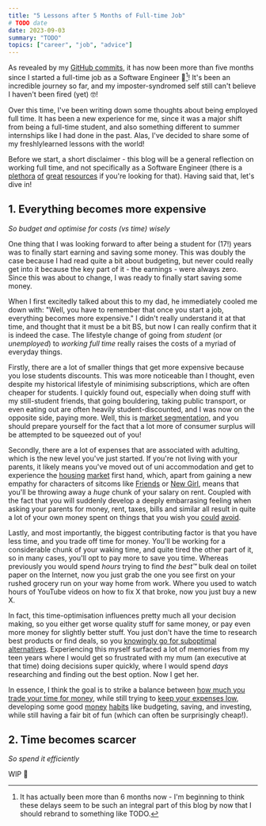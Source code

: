 ```yaml
---
title: "5 Lessons after 5 Months of Full-time Job"
# TODO date
date: 2023-09-03
summary: "TODO"
topics: ["career", "job", "advice"]
---
```


As revealed by my [GitHub commits](https://github.com/adam-everest), it has now been more than five months since I started a full-time job as a Software Engineer 🎉[^1]! It's been an incredible journey so far, and my imposter-syndromed self still can't believe I haven't been fired (yet) 🤓!

Over this time, I've been writing down some thoughts about being employed full time. It has been a new experience for me, since it was a major shift from being a full-time student, and also something different to summer internships like I had done in the past. Alas, I've decided to share some of my freshlylearned lessons with the world!

Before we start, a short disclaimer - this blog will be a general reflection on working full time, and not specifically as a Software Engineer (there is a [plethora](https://www.learninpublic.org/) [of](https://bigmachine.io/products/the-imposters-handbook/) [great](https://pragprog.com/titles/tpp20/the-pragmatic-programmer-20th-anniversary-edition/) [resources](https://mukulrathi.com/facebook-internship-advice/) if you're looking for that). Having said that, let's dive in!

## 1. Everything becomes more expensive
_So budget and optimise for costs (vs time) wisely_

One thing that I was looking forward to after being a student for (17!) years was to finally start earning and saving some money. This was doubly the case because I had read quite a bit about budgeting, but never could really get into it because the key part of it - the earnings - were always zero. Since this was about to change, I was ready to finally start saving some money.

When I first excitedly talked about this to my dad, he immediately cooled me down with: "Well, you have to remember that once you start a job, everything becomes more expensive." I didn't really understand it at that time, and thought that it must be a bit BS, but now I can really confirm that it is indeed the case. The lifestyle change of going from _student_ (or _unemployed_) to _working full time_ really raises the costs of a myriad of everyday things.

Firstly, there are a lot of smaller things that get more expensive because you lose students discounts. This was more noticeable than I thought, even despite my historical lifestyle of minimising subscriptions, which are often cheaper for students. I quickly found out, especially when doing stuff with my still-student friends, that going bouldering, taking public transport, or even eating out are often heavily student-discounted, and I was now on the opposite side, paying more. Well, this is [market segmentation](https://www.joelonsoftware.com/2004/12/15/camels-and-rubber-duckies/), and you should prepare yourself for the fact that a lot more of consumer surplus will be attempted to be squeezed out of you!

Secondly, there are a lot of expenses that are associated with adulting, which is the new level you've just started. If you're not living with your parents, it likely means you've moved out of uni accommodation and get to experience the [housing](https://www.theguardian.com/money/2022/jan/27/private-rents-in-britain-rise-at-fastest-rate-on-record) [market](https://www.abc.net.au/news/2022-06-27/rental-crisis-sees-very-basic-north-adelaide-apartment-listed/101186400) first hand, which, apart from gaining a new empathy for characters of sitcoms like [Friends](https://www.youtube.com/watch?v=YVJUjCMndrY) or [New Girl](https://www.youtube.com/watch?v=LOzOMNpHiAw), means that you'll be throwing away a _huge_ chunk of your salary on rent. Coupled with the fact that you will suddenly develop a deeply embarrasing feeling when asking your parents for money, rent, taxes, bills and similar all result in quite a lot of your own money spent on things that you wish you [could](https://youtu.be/r9DjSOLCxTM) [avoid](https://ghuntley.com/freecamping/).

Lastly, and most importantly, the biggest contributing factor is that you have less time, and you trade off time for money. You'll be working for a considerable chunk of your waking time, and quite tired the other part of it, so in many cases, you'll opt to pay more to save you time. Whereas previously you would spend _hours_ trying to find _the best™_ bulk deal on toilet paper on the Internet, now you just grab the one you see first on your rushed grocery run on your way home from work. Where you used to watch hours of YouTube videos on how to fix X that broke, now you just buy a new X.

In fact, this time-optimisation influences pretty much all your decision making, so you either get worse quality stuff for same money, or pay even more money for slightly better stuff. You just don't have the time to research best products or find deals, so you [knowingly go for suboptimal alternatives](https://tim.blog/2023/04/21/derek-sivers/). Experiencing this myself surfaced a lot of memories from my teen years where I would get so frustrated with my mum (an executive at that time) doing decisions super quickly, where I would spend _days_ researching and finding out the best option. Now I get her.

In essence, I think the goal is to strike a balance between [how much you trade your time for money](https://nav.al/hourly-rate), while still trying to [keep your expenses low](https://nav.al/salary-freedom), developing some good [money](https://collabfund.com/blog/book-the-psychology-of-money/) [habits](https://www.ramseysolutions.com/dave-ramsey-7-baby-steps) like budgeting, saving, and investing, while still having a fair bit of fun (which can often be surprisingly cheap!).

## 2. Time becomes scarcer
_So spend it efficiently_

[^1]: It has actually been more than 6 months now - I'm beginning to think these delays seem to be such an integral part of this blog by now that I should rebrand to something like TODO.

WIP 🚧